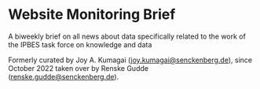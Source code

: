 # Website Monitoring Brief
A biweekly brief on all news about data specifically related to the work of the IPBES task force on knowledge and data

Formerly curated by Joy A. Kumagai (joy.kumagai@senckenberg.de), since October 2022 taken over by Renske Gudde (renske.gudde@senckenberg.de).
